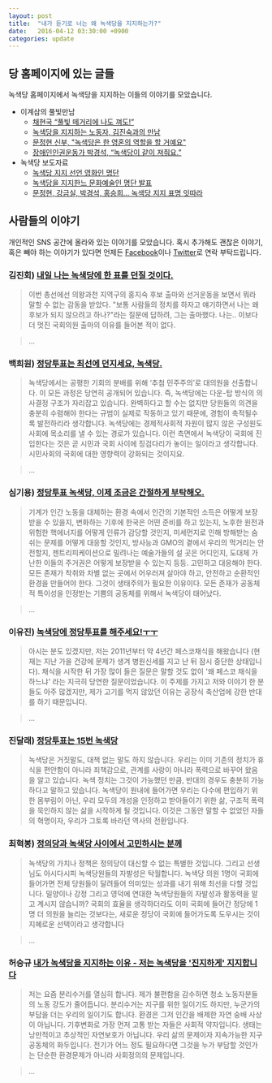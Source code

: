 ```yaml
---
layout: post
title:  "내가 듣기로 너는 왜 녹색당을 지지하는가?"
date:   2016-04-12 03:30:00 +0900
categories: update
---
```


## 당 홈페이지에 있는 글들

녹색당 홈페이지에서 녹색당을 지지하는 이들의 이야기를 모았습니다.

* 이계삼의 풀빛만남
  * [채현국 “풀빛 떼거리에 나도 껴도!”](http://www.kgreens.org/?p=7769)
  * [녹색당을 지지하는 노동자, 김진숙과의 만남](http://www.kgreens.org/?p=8183)
  * [문정현 신부, "녹색당은 한 영혼의 역할을 할 거예요"](http://www.kgreens.org/?p=9685)
  * [장애인인권운동가 박경석, “녹색당이 같이 져줘요.”](http://www.kgreens.org/?p=9447)
* 녹색당 보도자료
  * [녹색당 지지 선언 영화인 명단](http://www.kgreens.org/?p=9222)
  * [녹색당을 지지한느 문화예술인 명단 발표](http://www.kgreens.org/?p=9267)
  * [문정현, 강금실, 박경석, 홍승희… 녹색당 지지 표명 잇따라](http://www.kgreens.org/?p=9444)

## 사람들의 이야기

개인적인 SNS 공간에 올라와 있는 이야기를 모았습니다. 혹시 추가해도 괜찮은 이야기, 혹은 빼야 하는 이야기가 있다면 언제든 [Facebook](https://facebook.com/combacsa)이나 [Twitter](https://twitter.com/combacsa)로 연락 부탁드립니다.

### 김진회) [내일 나는 녹색당에 한 표를 던질 것이다.](https://www.facebook.com/kimjh620/posts/987495241315530)

> 이번 총선에선 의왕과천 지역구의 홍지숙 후보 출마와 선거운동을 보면서 뭐라 말할 수 없는 감동을 받았다. "보통 사람들의 정치를 하자고 얘기하면서 나는 왜 후보가 되지 않으려고 하나?"라는 질문에 답하려, 그는 출마했다. 나는.. 이보다 더 멋진 국회의원 출마의 이유를 들어본 적이 없다.

> ...

### 백희원) [정당투표는 최선에 던지세요, 녹색당.](https://www.facebook.com/heewon.baek.92/posts/1044467688960484)

> 녹색당에서는 공평한 기회의 분배를 위해 ‘추첨 민주주의’로 대의원을 선출합니다. 이 모든 과정은 당연히 공개되어 있습니다. 즉, 녹색당에는 다운-탑 방식의 의사결정 구조가 자리잡고 있습니다. 완벽하다고 할 수는 없지만 당원들의 의견을 충분히 수렴해야 한다는 규범이 실제로 작동하고 있기 때문에, 경험이 축적될수록 발전하리라 생각합니다. 녹색당에는 경제적사회적 자원이 많지 않은 구성원도 사회에 목소리를 낼 수 있는 경로가 있습니다. 이런 측면에서 녹색당이 국회에 진입한다는 것은 곧 시민과 국회 사이에 징검다리가 놓이는 일이라고 생각합니다. 시민사회의 국회에 대한 영향력이 강화되는 것이지요.

> ...

### 심기용) [정당투표 녹색당, 이제 조금은 간절하게 부탁해오.](https://www.facebook.com/photo.php?fbid=963161270399319&set=a.448456208536497.104346.100001163667583&type=3&theater)

> 기계가 인간 노동을 대체하는 환경 속에서 인간의 기본적인 소득은 어떻게 보장받을 수 있을지, 변화하는 기후에 한국은 어떤 준비를 하고 있는지, 노후한 원전과 위험한 핵에너지를 어떻게 인류가 감당할 것인지, 미세먼지로 인해 방해받는 숨 쉬는 문제를 어떻게 대응할 것인지, 방사능과 GMO의 곁에서 우리의 먹거리는 안전할지, 젠트리피케이션으로 밀려나는 예술가들의 설 곳은 어디인지, 도대체 가난한 이들의 주거권은 어떻게 보장받을 수 있는지 등등. 고민하고 대응해야 한다. 모든 존재가 착취와 차별 없는 곳에서 어우러져 살아야 하고, 안전하고 순환적인 환경을 만들어야 한다. 그것이 생태주의가 필요한 이유이다. 모든 존재가 공동체적 특이성을 인정받는 기쁨의 공동체를 위해서 녹색당이 태어났다.

> ...

### 이유진) [녹색당에 정당투표를 해주세요!ㅜㅜ](https://www.facebook.com/letyoursoulbefree/posts/1030977073643282)

> 아시는 분도 있겠지만, 저는 2011년부터 약 4년간 페스코채식을 해왔습니다 (현재는 지난 가을 건강에 문제가 생겨 병원신세를 지고 난 뒤 잠시 중단한 상태입니다). 채식을 시작한 뒤 가장 많이 들은 질문은 말할 것도 없이 '왜 페스코 채식을 하느냐' 라는 지극히 당연한 질문이었습니다. 이 주제를 가지고 저와 이야기 한 분들도 아주 많겠지만, 제가 고기를 먹지 않았던 이유는 공장식 축산업에 강한 반대를 하기 때문입니다.

> ...

### 진달래) [정당투표는 15번 녹색당](https://www.facebook.com/photo.php?fbid=1063073263739043&set=a.162440653802313.31438.100001091380751&type=3&theater)

> 녹색당은 거짓말도, 대책 없는 말도 하지 않습니다. 우리는 이미 기존의 정치가 휴식을 편안함이 아니라 죄책감으로, 관계를 사랑이 아니라 폭력으로 바꾸어 왔음을 알고 있습니다. 녹색 정치는 그것이 가능했던 만큼, 반대의 경우도 충분히 가능하다고 말하고 있습니다. 녹색당이 원내에 들어가면 우리는 다수에 편입하기 위한 몸부림이 아닌, 우리 모두의 개성을 인정하고 받아들이기 위한 삶, 구조적 폭력을 묵인하지 않는 삶을 시작하게 될 것입니다. 이것은 그동안 말할 수 없었던 자들의 혁명이자, 우리가 그토록 바라던 역사의 전환입니다. 

### 최혁봉) [정의당과 녹색당 사이에서 고민하시는 분께](https://www.facebook.com/hyuckbong/posts/999925746728055)

> 녹색당의 가치나 정책은 정의당이 대신할 수 없는 특별한 것입니다. 그리고 선생님도 아시다시피 녹색당원들의 자발성은 탁월합니다. 녹색당 의원 1명이 국회에 들어가면 전체 당원들이 달려들어 의미있는 성과를 내기 위해 최선을 다할 것입니다. 밀양이나 강정 그리고 영덕에 연대한 녹색당원들의 자발성과 활동력을 알고 계시지 않습니까? 국회의 효율을 생각하더라도 이미 국회에 들어간 정당에 1명 더 의원을 늘리는 것보다는, 새로운 정당이 국회에 들어가도록 도우시는 것이 지혜로운 선택이라고 생각합니다

> ...

### 허승규 [내가 녹색당을 지지하는 이유 - 저는 녹색당을 '진지하게' 지지합니다](https://www.facebook.com/huhseungQ/posts/999390146817186)

> 저는 요즘 분리수거를 열심히 합니다. 제가 불편함을 감수하면 청소 노동자분들의 노동 강도가 줄어듭니다. 분리수거는 지구를 위한 일이기도 하지만, 누군가의 부담을 더는 우리의 일이기도 합니다. 환경은 그저 인간을 배제한 자연 숭배 사상이 아닙니다. 기후변화로 가장 먼저 고통 받는 자들은 사회적 약자입니다. 생태는 낭만적이고 추상적인 자연보호가 아닙니다. 우리 삶의 문제이자 지속가능한 지구 공동체의 화두입니다. 전기가 어느 정도 필요하다면 그것을 누가 부담할 것인가는 단순한 환경문제가 아니라 사회정의의 문제입니다. 

> ...

